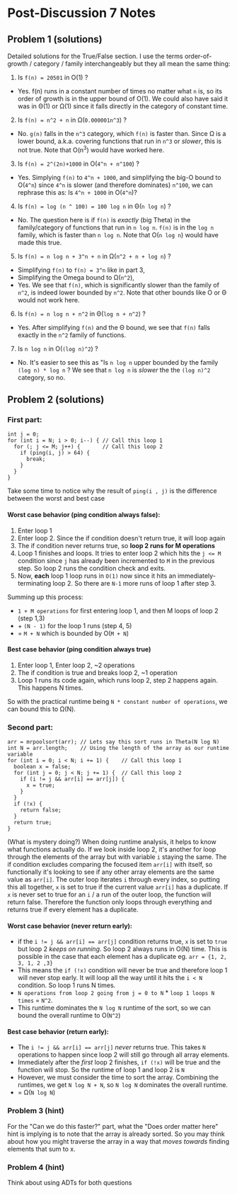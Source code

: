 # Post-Discussion 7 Notes

## Problem 1 (solutions)
Detailed solutions for the True/False section. I use the terms order-of-growth / category / family interchangeably but they all mean the same thing:

1. Is `f(n) = 20501` in O(1) ?
  * Yes. f(n) runs in a constant number of times no matter what `n` is, so its order of growth is in the upper bound of O(1). We could also have said it was in Θ(1) or Ω(1) since it falls directly in the category of constant time.

2. Is `f(n) = n^2 + n` in Ω(`0.000001n^3`) ?
  * No. `g(n)` falls in the `n^3` category, which `f(n)` is faster than. Since Ω is a lower bound, a.k.a. covering functions that run in `n^3` or *slower*, this is not true. Note that O(n<sup>3</sup>) would have worked here.

3. Is `f(n) = 2^(2n)+1000` in O(`4^n + n^100`) ?
  * Yes. Simplying `f(n)` to `4^n + 1000`, and simplifying the big-O bound to O(`4^n`) since `4^n` is slower (and therefore dominates) `n^100`, we can rephrase this as: Is `4^n + 1000` in O(`4^n`)?

4. Is `f(n) = log (n ^ 100) = 100 log n` in Θ(`n log n`) ?
  * No. The question here is if `f(n)` is *exactly* (big Theta) in the family/category of functions that run in `n log n`. `f(n)` is in the `log n` family, which is faster than `n log n`. Note that O(`n log n`) would have made this true.

5. Is `f(n) = n log n + 3^n + n` in Ω(`n^2 + n + log n`) ?
  * Simplifying `f(n)` to `f(n) = 3^n` like in part 3,
  * Simplifying the Omega bound to Ω(`n^2`),
  * Yes. We see that `f(n)`, which is significantly slower than the family of `n^2`, is indeed lower bounded by `n^2`. Note that other bounds like O or Θ would not work here.

6. Is `f(n) = n log n + n^2` in Θ(`log n + n^2`) ?
  * Yes. After simplifying `f(n)` and the Θ bound, we see that `f(n)` falls exactly in the `n^2` family of functions.

7. Is `n log n` in O(`(log n)^2`) ?
  * No. It's easier to see this as "Is `n log n` upper bounded by the family `(log n) * log n` ? We see that `n log n` is *slower* the the `(log n)^2` category, so no.

## Problem 2 (solutions)
### First part:
```
int j = 0;
for (int i = N; i > 0; i--) { // Call this loop 1
  for (; j <= M; j++) {       // Call this loop 2
    if (ping(i, j) > 64) {
      break;
    }
  }
}
```
Take some time to notice why the result of `ping(i , j)` is the difference between the worst and best case
#### Worst case behavior (ping condition always false): 
1. Enter loop 1
2. Enter loop 2. Since the if condition doesn't return true, it will loop again
3. The if condition never returns true, so **loop 2 runs for M operations**
4. Loop 1 finishes and loops. It tries to enter loop 2 which hits the `j <= M` condition since `j` has already been incremented to `M` in the previous step. So loop 2 runs the condition check and exits.
5. Now, **each** loop 1 loop runs in `O(1)` now since it hits an immediately-terminating loop 2. So there are `N-1` more runs of loop 1 after step 3.

Summing up this process:
* `1 + M operations` for first entering loop 1, and then M loops of loop 2 (step 1,3)
* \+ `(N - 1)` for the loop 1 runs (step 4, 5)
* = `M + N` which is bounded by O(`M + N`)

#### Best case behavior (ping condition always true)
1. Enter loop 1, Enter loop 2, ~2 operations
2. The if condition is true and breaks loop 2, ~1 operation
3. Loop 1 runs its code again, which runs loop 2, step 2 happens again. This happens N times.

So with the practical runtime being `N * constant number of operations`, we can bound this to Ω(N). 

### Second part:
```
arr = mrpoolsort(arr); // Lets say this sort runs in Theta(N log N)
int N = arr.length;    // Using the length of the array as our runtime variable
for (int i = 0; i < N; i += 1) {    // Call this loop 1
  boolean x = false;
  for (int j = 0; j < N; j += 1) {  // Call this loop 2
    if (i != j && arr[i] == arr[j]) {
      x = true;
    }
  }
  if (!x) {
    return false;
  }
  return true;
}
```

(What is mystery doing?) When doing runtime analysis, it helps to know what functions actually do. If we look inside loop 2, it's another for loop through the elements of the array but with variable `i` staying the same. The if condition excludes comparing the focused item `arr[i]` with itself, so functionally it's looking to see if any other array elements are the same value as `arr[i]`. The outer loop iterates `i` through every index, so putting this all together, `x` is set to true if the current value `arr[i]` has a duplicate. If `x` is never set to true for an `i` / a run of the outer loop, the function will return false. Therefore the function only loops through everything and returns true if every element has a duplicate. 

#### Worst case behavior (never return early):  
* if the `i != j && arr[i] == arr[j]` condition returns true, `x` is set to `true` but loop 2 *keeps on running*. So loop 2 always runs in O(N) time. This is possible in the case that each element has a duplicate eg. `arr = {1, 2, 3, 1, 2 ,3}`
* This means the `if (!x)` condition will never be true and therefore loop 1 will never stop early. It will loop all the way until it hits the `i < N` condition. So loop 1 runs N times.
* `N operations from loop 2 going from j = 0 to N` * `loop 1 loops N times` = `N^2`.
* This runtime dominates the `N log N` runtime of the sort, so we can bound the overall runtime to O(`N^2`)


#### Best case behavior (return early):
* The `i != j && arr[i] == arr[j]` *never* returns true. This takes `N` operations to happen since loop 2 will still go through all array elements.
* Immediately after the *first* loop 2 finishes, `if (!x)` will be true and the function will stop. So the runtime of loop 1 and loop 2 is `N`
* However, we must consider the time to sort the array. Combining the runtimes, we get `N log N + N`, so `N log N` dominates the overall runtime.
* = Ω(`N log N`)

### Problem 3 (hint)
For the "Can we do this faster?" part, what the "Does order matter here" hint is implying is to note that the array is already sorted. So you may think about how you might traverse the array in a way that *moves towards* finding elements that sum to x.

### Problem 4 (hint)
Think about using ADTs for both questions

